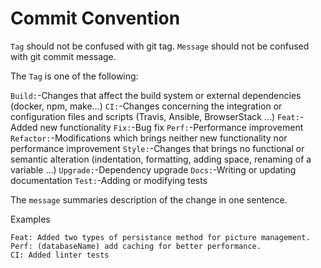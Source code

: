 # Commit Convention

`Tag` should not be confused with git tag.
`Message` should not be confused with git commit message.

The `Tag` is one of the following:

`Build:`-Changes that affect the build system or external dependencies (docker, npm, make…)
`CI:`-Changes concerning the integration or configuration files and scripts (Travis, Ansible, BrowserStack ...)
`Feat:`-Added new functionality
`Fix:`-Bug fix
`Perf:`-Performance improvement
`Refactor:`-Modifications which brings neither new functionality nor performance improvement
`Style:`-Changes that brings no functional or semantic alteration (indentation, formatting, adding space, renaming of a variable ...)
`Upgrade:`-Dependency upgrade 
`Docs:`-Writing or updating documentation
`Test:`-Adding or modifying tests

The `message` summaries description of the change in one sentence.

Examples

```none
Feat: Added two types of persistance method for picture management.
Perf: (databaseName) add caching for better performance.
CI: Added linter tests
```
